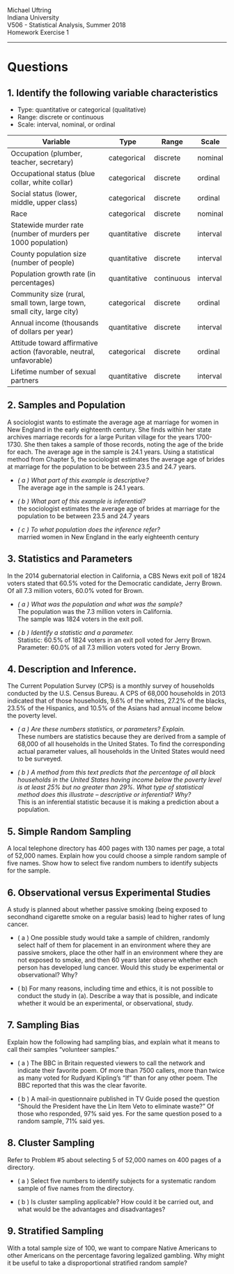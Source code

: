 Michael Uftring   
Indiana University   
V506 - Statistical Analysis, Summer 2018   
Homework Exercise 1   

-----

# Questions

## 1. Identify the following variable characteristics
- Type: quantitative or categorical (qualitative)
- Range: discrete or continuous
- Scale: interval, nominal, or ordinal

| Variable | Type   | Range  | Scale |
| -------- | ------ | ------ | ----- |
|Occupation (plumber, teacher, secretary) | categorical | discrete | nominal |
|Occupational status (blue collar, white collar) | categorical | discrete | ordinal |
|Social status (lower, middle, upper class)| categorical | discrete | ordinal |
|Race| categorical | discrete | nominal |
|Statewide murder rate (number of murders per 1000 population) | quantitative | discrete | interval |
|County population size (number of people) | quantitative | discrete | interval |
|Population growth rate (in percentages) | quantitative | continuous | interval |
|Community size (rural, small town, large town, small city, large city) | categorical | discrete | ordinal |
|Annual income (thousands of dollars per year) | quantitative | discrete | interval |
|Attitude toward affirmative action (favorable, neutral, unfavorable) | categorical | discrete | ordinal |
|Lifetime number of sexual partners   | quantitative  | discrete  | interval |

## 2. Samples and Population
A sociologist wants to estimate the average age at marriage for women in New England in the early eighteenth century.  She finds within her state archives marriage records for a large Puritan village for the years 1700-1730.  She then takes a sample of those records, noting the age of the bride for each.  The average age in the sample is 24.1 years.  Using a statistical method from Chapter 5, the sociologist estimates the average age of brides at marriage for the population to be between 23.5 and 24.7 years.

- *( a ) What part of this example is descriptive?*<br>
The average age in the sample is 24.1 years.

- *( b ) What part of this example is inferential?*<br>
the sociologist estimates the average age of brides at marriage for the population to be between 23.5 and 24.7 years

- *( c ) To what population does the inference refer?*<br>
married women in New England in the early eighteenth century

## 3. Statistics and Parameters
In the 2014 gubernatorial election in California, a CBS News exit poll of 1824 voters stated that 60.5% voted for the Democratic candidate, Jerry Brown. Of all 7.3 million voters, 60.0% voted for Brown.

- *( a ) What was the population and what was the sample?*<br>
The population was the 7.3 million voters in California.<br>
The sample was 1824 voters in the exit poll.

- *( b ) Identify a statistic and a parameter.*<br>
Statistic: 60.5% of 1824 voters in an exit poll voted for Jerry Brown.<br>
Parameter: 60.0% of all 7.3 million voters voted for Jerry Brown.

## 4. Description and Inference.
The Current Population Survey (CPS) is a monthly survey of households conducted by the U.S. Census Bureau. A CPS of 68,000 households in 2013 indicated that of those households, 9.6% of the whites, 27.2% of the blacks, 23.5% of the Hispanics, and 10.5% of the Asians had annual income below the poverty level.

- *( a ) Are these numbers statistics, or parameters? Explain.*<br>
These numbers are statistics because they are derived from a sample of 68,000 of all households in the United States. To find the corresponding actual parameter values, all households in the United States would need to be surveyed.

- *( b ) A method from this text predicts that the percentage of all black households in the United States having income below the poverty level is at least 25% but no greater than 29%. What type of statistical method does this illustrate – descriptive or inferential? Why?*<br>
This is an inferential statistic because it is making a prediction about a population.

## 5. Simple Random Sampling
A local telephone directory has 400 pages with 130 names per page, a total of 52,000 names. Explain how you could choose a simple random sample of five names. Show how to select five random numbers to identify subjects for the sample.

## 6. Observational versus Experimental Studies
A study is planned about whether passive smoking (being exposed to secondhand cigarette smoke on a regular basis) lead to higher rates of lung cancer.

- ( a ) One possible study would take a sample of children, randomly select half of them for placement in an environment where they are passive smokers, place the other half in an environment where they are not exposed to smoke, and then 60 years later observe whether each person has developed lung cancer. Would this study be experimental or observational? Why?

- ( b) For many reasons, including time and ethics, it is not possible to conduct the study in (a). Describe a way that is possible, and indicate whether it would be an experimental, or observational, study.

## 7. Sampling Bias
Explain how the following had sampling bias, and explain what it means to call their samples “volunteer samples.”

- ( a ) The BBC in Britain requested viewers to call the network and indicate their favorite poem. Of more than 7500 callers, more than twice as many voted for Rudyard Kipling’s “If” than for any other poem. The BBC reported that this was the clear favorite.

- ( b ) A mail-in questionnaire published in TV Guide posed the question “Should the President have the Lin Item Veto to eliminate waste?” Of those who responded, 97% said yes. For the same question posed to a random sample, 71% said yes.

## 8. Cluster Sampling
Refer to Problem \#5 about selecting 5 of 52,000 names on 400 pages of a directory.

- ( a ) Select five numbers to identify subjects for a systematic random sample of five names from the directory.

- ( b ) Is cluster sampling applicable? How could it be carried out, and what would be the advantages and disadvantages?

## 9. Stratified Sampling
With a total sample size of 100, we want to compare Native Americans to other Americans on the percentage favoring legalized gambling. Why might it be useful to take a disproportional stratified random sample?
